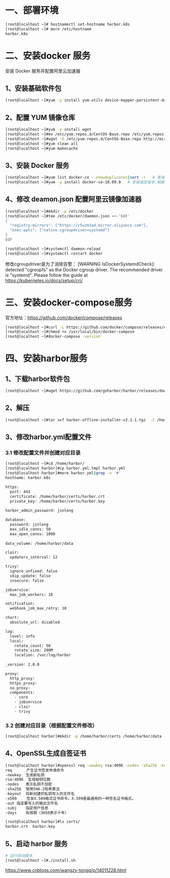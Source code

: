 # 一、部署环境
```bash
[root@localhost ~]# hostnamectl set-hostname harbor.k8s
[root@localhost ~]# more /etc/hostname             
harbor.k8s
```
# 二、安装docker 服务


安装 Docker 服务并配置阿里云加速器

## 1、安装基础软件包

```bash
[root@localhost ~]#yum -y install yum-utils device-mapper-persistent-data lvm2 
```

## 2、配置 YUM 镜像仓库
```bash
[root@localhost ~]#yum -y install wget
[root@localhost ~]#mv /etc/yum.repos.d/CentOS-Base.repo /etc/yum.repos.d/CentOS-Base.repo.bak
[root@localhost ~]#wget -O /etc/yum.repos.d/CentOS-Base.repo http://mirrors.aliyun.com/repo/Centos-7.repo
[root@localhost ~]#yum clean all
[root@localhost ~]#yum makecache
```

## 3、安装 Docker 服务
```bash
[root@localhost ~]#yum list docker-ce --showduplicates|sort -r   # 查询docker版本
[root@localhost ~]#yum -y install docker-ce-18.09.9   # 安装指定版本,根据生产环境自行选择
```

## 4、修改 deamon.json 配置阿里云镜像加速器
```bash
[root@localhost ~]#mkdir -p /etc/docker
[root@localhost ~]#tee /etc/docker/daemon.json <<-'EOF'
{
  "registry-mirrors": ["https://r5uzm3ad.mirror.aliyuncs.com"],
  "exec-opts": ["native.cgroupdriver=systemd"]
}
EOF

[root@localhost ~]#systemctl daemon-reload
[root@localhost ~]#systemctl restart docker
```
修改cgroupdriver是为了消除告警： [WARNING IsDockerSystemdCheck]: detected "cgroupfs" as the Docker cgroup driver. The recommended driver is "systemd". Please follow the guide at https://kubernetes.io/docs/setup/cri/


# 三、安装docker-compose服务
官方地址：https://github.com/docker/compose/releases

```bash
[root@localhost ~]#curl -L https://github.com/docker/compose/releases/download/1.27.4/docker-compose-`uname -s`-`uname -m` -o /usr/local/bin/docker-compose
[root@localhost ~]#chmod +x /usr/local/bin/docker-compose
[root@localhost ~]#docker-compose -version
```

# 四、安装harbor服务

## 1、下载harbor软件包
```bash
[root@localhost ~]#wget https://github.com/goharbor/harbor/releases/download/v2.1.1/harbor-offline-installer-v2.1.1.tgz
```
## 2、解压
```bash
[root@localhost ~]#tar xvf harbor-offline-installer-v2.1.1.tgz  -C /home/ && cd /home/harbor/
```

## 3、修改harbor.yml配置文件

### 3.1 修改配置文件并创建对应目录
```bash
[root@localhost ~]#cd /home/harbor/
[root@localhost harbor]#cp harbor.yml.tmpl harbor.yml
[root@localhost harbor]#more harbor.yml|grep -v '#' 
hostname: harbor.k8s

https:
  port: 443
  certificate: /home/harbor/certs/harbor.crt
  private_key: /home/harbor/certs/harbor.key
  
harbor_admin_password: jinlong

database:
  password: jinlong
  max_idle_conns: 50
  max_open_conns: 1000
  
data_volume: /home/harbor/data

clair:
  updaters_interval: 12

trivy:
  ignore_unfixed: false
  skip_update: false
  insecure: false

jobservice:
  max_job_workers: 10

notification:
  webhook_job_max_retry: 10

chart:
  absolute_url: disabled

log:
  level: info
  local:
    rotate_count: 50
    rotate_size: 200M
    location: /var/log/harbor
	
_version: 2.0.0

proxy:
  http_proxy:
  https_proxy:
  no_proxy:
  components:
    - core
    - jobservice
    - clair
    - trivy
```
### 3.2 创建对应目录（根据配置文件修改）
```bash
[root@localhost harbor]#mkdir -p /home/harbor/certs /home/harbor/data
```

## 4、OpenSSL生成自签证书
```bash
[root@localhost harbor]#openssl req -newkey rsa:4096 -nodes -sha256 -keyout /home/harbor/certs/harbor.key -x509 -out /home/harbor/certs/harbor.crt -subj /C=CN/ST=BJ/L=BJ/O=DEVOPS/CN=harbor.k8s -days 3650
req 　　  产生证书签发申请命令
-newkey  生成新私钥
rsa:4096  生成秘钥位数
-nodes   表示私钥不加密
-sha256  使用SHA-2哈希算法
-keyout  将新创建的私钥写入的文件名
-x509 　　签发X.509格式证书命令。X.509是最通用的一种签名证书格式。
-out 指定要写入的输出文件名
-subj    指定用户信息
-days    有效期（3650表示十年）

[root@localhost harbor]#ls certs/
harbor.crt  harbor.key
```

## 5、启动 harbor 服务
```bash
# 运行启动脚本
[root@localhost ~]#./install.sh 
```

https://www.cnblogs.com/wangzy-tongq/p/14011228.html
